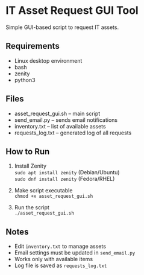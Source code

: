 # IT Asset Request GUI Tool

Simple GUI-based script to request IT assets.

## Requirements

- Linux desktop environment
- bash
- zenity
- python3

## Files

- asset_request_gui.sh – main script
- send_email.py – sends email notifications
- inventory.txt – list of available assets
- requests_log.txt – generated log of all requests

## How to Run

1. Install Zenity  
   `sudo apt install zenity` (Debian/Ubuntu)  
   `sudo dnf install zenity` (Fedora/RHEL)

2. Make script executable  
   `chmod +x asset_request_gui.sh`

3. Run the script  
   `./asset_request_gui.sh`

## Notes

- Edit `inventory.txt` to manage assets
- Email settings must be updated in `send_email.py`
- Works only with available items
- Log file is saved as `requests_log.txt`


